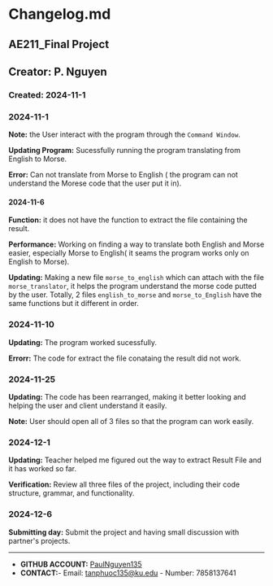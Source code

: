 # Changelog.md
## AE211_Final Project
## Creator: P. Nguyen
### Created: 2024-11-1

### 2024-11-1 
 **Note:** the User interact with the program through the `Command Window`.

 **Updating Program:**  Sucessfully running the program translating from English to Morse.
 
 **Error:** Can not translate from Morse to English ( the program can not understand the Morese code that the user put it in).
#### 2024-11-6 
 **Function:** it does not have the function to extract the file containing the result.
 
 **Performance:** Working on finding a way to translate both English and Morse easier, especially Morse to English( it seams the program works only on English to Morse). 
 
 **Updating:** Making a new file `morse_to_english` which can attach with the file `morse_translator`, it helps the program understand the morse code putted by the user. Totally, 2 files `english_to_morse` and `morse_to_English` have the same functions but it different in order.

### 2024-11-10
 **Updating:** The program worked sucessfully. 

 **Errorr:** The code for extract the file conataing the result did not work.

### 2024-11-25
**Updating:** The code has been rearranged, making it better looking and helping the user and client understand it easily.  

**Note:** User should open all of 3 files so that the program can work easily.

### 2024-12-1 
 **Updating:** Teacher helped me figured out the way to extract Result File and it has worked so far. 

 **Verification:** Review all three files of the project, including their code structure, grammar, and functionality. 

### 2024-12-6 
 **Submitting day:** Submit the project and having small discussion with partner's projects.

-------------------------------------------



- **GITHUB ACCOUNT:** [PaulNguyen135][github acc]
- **CONTACT:**- Email: [tanphuoc135@ku.edu][contact]  - Number: 7858137641

[github acc]: https://github.com/Patrick1abc/Ae211_project "GITHUB ACC"
[contact]: tanphuooc135@ku.edu
